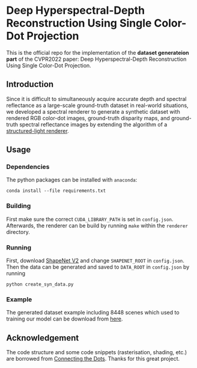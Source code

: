 # Deep Hyperspectral-Depth Reconstruction Using Single Color-Dot Projection
This is the official repo for the implementation of the **dataset generateion part** of the CVPR2022 paper: Deep Hyperspectral-Depth Reconstruction Using Single Color-Dot Projection.

## Introduction
Since it is difficult to simultaneously acquire accurate depth and spectral reflectance as a large-scale ground-truth dataset in real-world situations,
we developed a spectral renderer to generate a synthetic dataset with rendered RGB color-dot images, ground-truth disparity maps,
and ground-truth spectral reflectance images by extending the algorithm of a [structured-light renderer](https://github.com/autonomousvision/connecting_the_dots).

## Usage
### Dependencies
The python packages can be installed with `anaconda`:
```
conda install --file requirements.txt
```

### Building
First make sure the correct `CUDA_LIBRARY_PATH` is set in `config.json`.
Afterwards, the renderer can be build by running `make` within the `renderer` directory.

### Running
First, download [ShapeNet V2](https://www.shapenet.org/) and change `SHAPENET_ROOT` in `config.json`.
Then the data can be generated and saved to `DATA_ROOT` in `config.json` by running
```
python create_syn_data.py
```

### Example
The generated dataset example including 8448 scenes which used to training our model can be download from [here](https://www.dropbox.com/sh/o8r0sv7vdcitqpd/AAA3TXbXMxdTfBfT1RNbkvBxa?dl=0).


## Acknowledgement
The code structure and some code snippets (rasterisation, shading, etc.) are borrowed from [Connecting the Dots](https://github.com/autonomousvision/connecting_the_dots).
Thanks for this great project.
